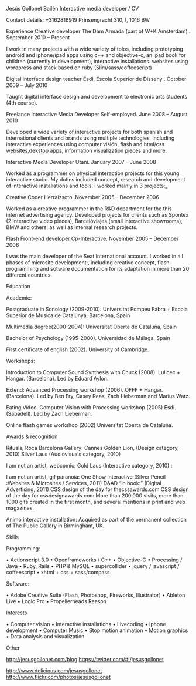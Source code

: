 Jesús Gollonet Bailén 
Interactive media developer / CV

Contact details:
+3162816919
Prinsengracht 310, I,  1016 BW

Experience
Creative developer
The Dam Armada (part of W+K Amsterdam) . September 2010 – Present

I work in many projects with a wide variety of tolos, including prototyping android and iphone/ipad apps using c++ and objective-c, an ipad book for children (currently in development), interactive installations. websites using wordpress and stack based on ruby (Slim/sass/coffeescript)

Digital interface design teacher
Esdi, Escola Superior de Disseny . October 2009 – July 2010

Taught digital interface design and development to electronic arts students (4th course).

Freelance Interactive Media Developer
Self-employed. June 2008 – August 2010

Developed a wide variety of interactive projects for both spanish and international clients and brands using multiple technologies, including interactive experiences using computer visión, flash and html/css websites,dekstop apps, information visualization pieces and more.
 
Interactive Media Developer
Utani. January 2007 – June 2008

Worked as a programmer on physical interaction projects for this young interactive studio. My duties included concept, research and development of interactive installations and tools. I worked mainly in 3 projects:_

Creative Coder
Herraizsoto. November 2005 – December 2006

Worked as a creative programmer in the R&D department for the this internet advertising agency. Developed projects for clients such as Spontex (2 Interactive video pieces), Barcelóviajes (small interactive showrooms), BMW and others, as well as internal research projects.


Flash Front-end developer
Cp-Interactive. November 2005 – December 2006

I was the main developer of the Seat International account. I worked in all phases of microsite development:, including creative concept, flash programming and sotware documentation for its adaptation in more than 20 different countries.


Education

Academic:

Postgraduate in Sonology (2009-2010):
Universitat Pompeu Fabra + Escola Superior de Musica de Catalunya. Barcelona, Spain

Multimedia degree(2000-2004): 
Universitat Oberta de Cataluña, Spain

Bachelor of Psychology (1995-2000). 
Universidad de Málaga. Spain

First certificate of english (2002). 
University of Cambridge.


Workshops:

Introduction to Computer Sound Synthesis with Chuck (2008).
Lullcec + Hangar. (Barcelona).
Led by Eduard Aylon.

Extend: Advanced Processing workshop (2006).
OFFF + Hangar. (Barcelona).
Led by Ben Fry, Casey Reas, Zach Lieberman and Marius Watz. 

Eating Video. Computer Vision with Processing workshop (2005)
Esdi. (Sabadell).
Led by Zach Lieberman. 

Online flash games workshop (2002)
Universitat Oberta de Cataluña.






Awards & recognition

Rituals, Roca Barcelona Gallery:
Cannes Golden Lion, (Design category, 2010)
Silver Laus (Audiovisuals category, 2010)

I am not an artist, webcomic:
Gold Laus (Interactive category, 2010) : 

I am not an artist, gif paranoia:
One Show interactive (Silver Pencil :Websites & Microsites / Services, 2011)
D&AD “in book:” (Digital Advertising, 2011)
CSS design of the day for thecssawards.com
CSS design of the day for cssdesignawards.com
More than 200.000 visits, more than 1000 gifs created in the first month, and several mentions in print and web magazines.

Animo interactive installation:
Acquired as part of the permanent collection of The Public Gallery in Birmingham, UK.


Skills

Programming:

•	Actionscript 3.0
•	Openframeworks / C++
•	Objective-C
•	Processing / Java
•	Ruby, Rails
•	PHP & MySQL
•	supercollider
•	jquery / javascript / coffeescript
•	xhtml + css  + sass/compass

Software:

•	Adobe Creative Suite (Flash, Photoshop, Fireworks, Illustrator)
•	Ableton Live
•	Logic Pro
•	Propellerheads Reason

Interests

•	Computer vision
•	Interactive installations
•	Livecoding
•	Iphone development
•	Computer Music
•	Stop motion animation
•	Motion graphics
•	Data analysis and visualization.

Other

http://jesusgollonet.com/blog
https://twitter.com/#!/jesusgollonet

http://www.delicious.com/jesusgollonet
http://www.flickr.com/photos/jesusgollonet

